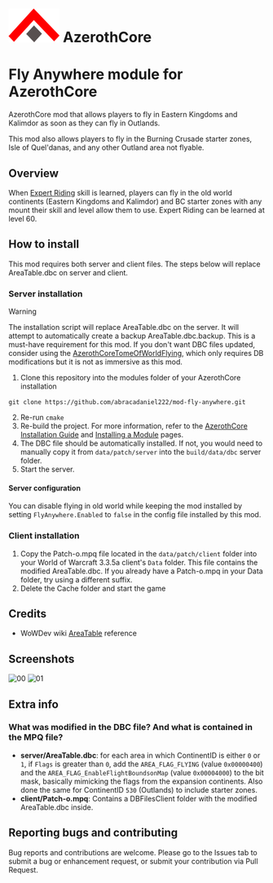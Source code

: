 # ![logo](https://raw.githubusercontent.com/azerothcore/azerothcore.github.io/master/images/logo-github.png) AzerothCore

# Fly Anywhere module for AzerothCore

AzerothCore mod that allows players to fly in Eastern Kingdoms and Kalimdor as soon as they can fly in Outlands.

This mod also allows players to fly in the Burning Crusade starter zones, Isle of Quel'danas, and any other Outland area not flyable.

## Overview

When [Expert Riding](https://www.wowhead.com/wotlk/spell=34090/expert-riding) skill is learned, players can fly in the old world continents (Eastern Kingdoms and Kalimdor) and BC starter zones with any mount their skill and level allow them to use. Expert Riding can be learned at level 60.

## How to install

This mod requires both server and client files. The steps below will replace AreaTable.dbc on server and client.

### Server installation

> [!WARNING]
> The installation script will replace AreaTable.dbc on the server. It will attempt to automatically create a backup AreaTable.dbc.backup. This is a must-have requirement for this mod. If you don't want DBC files updated, consider using the [AzerothCoreTomeOfWorldFlying](https://github.com/StygianTheBest/AzerothCore-Content/blob/master/SQL/AzerothCoreTomeOfWorldFlying.sql), which only requires DB modifications but it is not as immersive as this mod.

1. Clone this repository into the modules folder of your AzerothCore installation
```
git clone https://github.com/abracadaniel222/mod-fly-anywhere.git
```
2. Re-run `cmake`
3. Re-build the project. For more information, refer to the [AzerothCore Installation Guide](https://www.azerothcore.org/wiki/installation) and [Installing a Module](https://www.azerothcore.org/wiki/installing-a-module) pages.
4. The DBC file should be automatically installed. If not, you would need to manually copy it from `data/patch/server` into the `build/data/dbc` server folder.
5. Start the server.

#### Server configuration

You can disable flying in old world while keeping the mod installed by setting `FlyAnywhere.Enabled` to `false` in the config file installed by this mod.

### Client installation

1. Copy the Patch-o.mpq file located in the `data/patch/client` folder into your World of Warcraft 3.3.5a client's `Data` folder. This file contains the modified AreaTable.dbc. If you already have a Patch-o.mpq in your Data folder, try using a different suffix.
2. Delete the Cache folder and start the game

## Credits

- WoWDev wiki [AreaTable](https://wowdev.wiki/DB/AreaTable) reference

## Screenshots

<img width="1920" height="1080" alt="00" src="https://github.com/user-attachments/assets/8e1983f3-032c-49d6-81ce-de6ab02352ad" />

<img width="1920" height="1080" alt="01" src="https://github.com/user-attachments/assets/fbe33541-3cdc-4017-bdfa-35c14970dbd4" />


## Extra info

### What was modified in the DBC file? And what is contained in the MPQ file?

- **server/AreaTable.dbc**: for each area in which ContinentID is either `0` or `1`, if `Flags` is greater than `0`, add the `AREA_FLAG_FLYING` (value `0x00000400`) and the `AREA_FLAG_EnableFlightBoundsonMap` (value `0x00004000`) to the bit mask, basically mimicking the flags from the expansion continents. Also done the same for ContinentID `530` (Outlands) to include starter zones.
- **client/Patch-o.mpq**: Contains a DBFilesClient folder with the modified AreaTable.dbc inside.

## Reporting bugs and contributing

Bug reports and contributions are welcome. Please go to the Issues tab to submit a bug or enhancement request, or submit your contribution via Pull Request.
